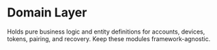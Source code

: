 # Domain Layer

Holds pure business logic and entity definitions for accounts, devices, tokens, pairing, and recovery. Keep these modules framework-agnostic.


